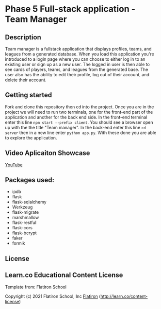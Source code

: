 # Phase 5 Full-stack application - Team Manager

## Description

Team manager is a fullstack application that displays profiles, teams, and leagues from a generated database. When you load this application you're introduced to a login page where you can choose to either log in to an existing user or sign up as a new user. The logged in user is then able to see cards of players, teams, and leagues from the generated base. The user also has the ability to edit their profile, log out of their account, and delete their account.

## Getting started

Fork and clone this repository then cd into the project. Once you are in the project we will need to run two terminals, one for the front-end part of the application and another for the back end side. In the front-end terminal enter this line `npm start --prefix client`. You should see a browser open up with the the title "Team manager". In the back-end enter this line `cd server` then in a new line enter `python app.py`. With these done you are able to explore the application.

## Video Aplicaiton Showcase

[YouTube](https://www.youtube.com/watch?v=k9OYEUDPML4)

## Packages used:

- ipdb
- flask
- flask-sqlalchemy
- Werkzeug
- flask-migrate
- marshmallow
- flask-restful
- flask-cors
- flask-bcrypt
- faker
- formik

## License

## Learn.co Educational Content License

Template from: Flatiron School

Copyright (c) 2021 Flatiron School, Inc
[Flatiron](http://learn.co/content-license)
(http://learn.co/content-license)

